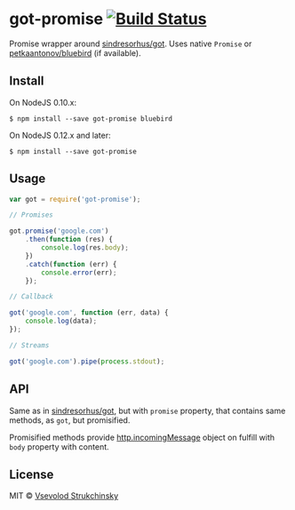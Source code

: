 # got-promise [![Build Status](https://travis-ci.org/floatdrop/got-promise.svg?branch=master)](https://travis-ci.org/floatdrop/got-promise)

Promise wrapper around [sindresorhus/got](https://github.com/sindresorhus/got). Uses native `Promise` or [petkaantonov/bluebird](https://github.com/petkaantonov/bluebird) (if available).

## Install

On NodeJS 0.10.x:

```
$ npm install --save got-promise bluebird
```

On NodeJS 0.12.x and later:

```
$ npm install --save got-promise
```

## Usage

```js
var got = require('got-promise');

// Promises

got.promise('google.com')
	.then(function (res) {
		console.log(res.body);
	})
	.catch(function (err) {
		console.error(err);
	});

// Callback

got('google.com', function (err, data) {
	console.log(data);
});

// Streams

got('google.com').pipe(process.stdout);
```


## API

Same as in [sindresorhus/got](https://github.com/sindresorhus/got), but with `promise` property,
that contains same methods, as `got`, but promisified.

Promisified methods provide [http.incomingMessage](https://nodejs.org/api/http.html#http_http_incomingmessage) object on fulfill with `body` property with content.

## License

MIT © [Vsevolod Strukchinsky](http://github.com/floatdrop)
